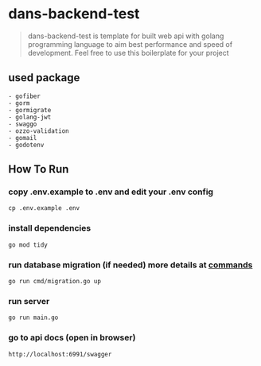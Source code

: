 # dans-backend-test
>dans-backend-test is template for built web api with golang programming language to aim best performance and speed of development. Feel free to use this boilerplate for your project
## used package
    - gofiber
    - gorm
    - gormigrate
    - golang-jwt
    - swaggo
    - ozzo-validation
    - gomail
    - godotenv
## How To Run

### copy .env.example to .env and edit your .env config
    cp .env.example .env
### install dependencies
    go mod tidy
### run database migration (if needed) more details at [commands](cmd/USAGE.md)
    go run cmd/migration.go up
### run server
    go run main.go
### go to api docs (open in browser)
    http://localhost:6991/swagger